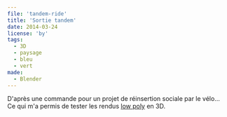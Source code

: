 ```yaml
---
file: 'tandem-ride'
title: 'Sortie tandem'
date: 2014-03-24
license: 'by'
tags:
  - 3D
  - paysage
  - bleu
  - vert
made:
  - Blender
---
```


D'après une commande pour un projet de réinsertion sociale par le vélo...  
Ce qui m'a permis de tester les rendus [low poly](http://en.wikipedia.org/wiki/Low_poly) en 3D.
